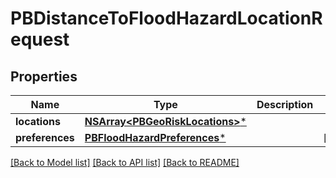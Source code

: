 # PBDistanceToFloodHazardLocationRequest

## Properties
Name | Type | Description | Notes
------------ | ------------- | ------------- | -------------
**locations** | [**NSArray&lt;PBGeoRiskLocations&gt;***](PBGeoRiskLocations.md) |  | 
**preferences** | [**PBFloodHazardPreferences***](PBFloodHazardPreferences.md) |  | [optional] 

[[Back to Model list]](../README.md#documentation-for-models) [[Back to API list]](../README.md#documentation-for-api-endpoints) [[Back to README]](../README.md)


